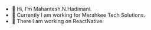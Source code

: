 - 👋 Hi, I’m Mahantesh.N.Hadimani.
- 👀 Currently I am working for Merahkee Tech Solutions.
- 🌱 There I am working on ReactNative.

<!---
mahaahaadi/mahaahaadi is a ✨ special ✨ repository because its `README.md` (this file) appears on your GitHub profile.
You can click the Preview link to take a look at your changes.
--->
